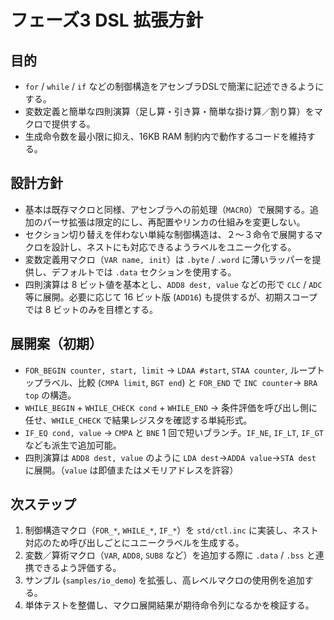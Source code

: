 # フェーズ3 DSL 拡張方針

## 目的
- `for` / `while` / `if` などの制御構造をアセンブラDSLで簡潔に記述できるようにする。
- 変数定義と簡単な四則演算（足し算・引き算・簡単な掛け算／割り算）をマクロで提供する。
- 生成命令数を最小限に抑え、16KB RAM 制約内で動作するコードを維持する。

## 設計方針
- 基本は既存マクロと同様、アセンブラへの前処理（`MACRO`）で展開する。追加のパーサ拡張は限定的にし、再配置やリンカの仕組みを変更しない。
- セクション切り替えを伴わない単純な制御構造は、２～３命令で展開するマクロを設計し、ネストにも対応できるようラベルをユニーク化する。
- 変数定義用マクロ（`VAR name, init`）は `.byte` / `.word` に薄いラッパーを提供し、デフォルトでは `.data` セクションを使用する。
- 四則演算は 8 ビット値を基本とし、`ADD8 dest, value` などの形で `CLC` / `ADC` 等に展開。必要に応じて 16 ビット版 (`ADD16`) も提供するが、初期スコープでは 8 ビットのみを目標とする。

## 展開案（初期）
- `FOR_BEGIN counter, start, limit` → `LDAA #start`, `STAA counter`, ループトップラベル、比較 (`CMPA limit`, `BGT end`) と `FOR_END` で `INC counter`→ `BRA top` の構造。
- `WHILE_BEGIN` + `WHILE_CHECK cond` + `WHILE_END` → 条件評価を呼び出し側に任せ、`WHILE_CHECK` で結果レジスタを確認する単純形式。
- `IF_EQ cond, value` → `CMPA` と `BNE` 1 回で短いブランチ。`IF_NE`, `IF_LT`, `IF_GT` なども派生で追加可能。
- 四則演算は `ADD8 dest, value` のように `LDA dest`→`ADDA value`→`STA dest` に展開。（`value` は即値またはメモリアドレスを許容）

## 次ステップ
1. 制御構造マクロ（`FOR_*`, `WHILE_*`, `IF_*`）を `std/ctl.inc` に実装し、ネスト対応のため呼び出しごとにユニークラベルを生成する。
2. 変数／算術マクロ（`VAR`, `ADD8`, `SUB8` など）を追加する際に `.data` / `.bss` と連携できるよう評価する。
3. サンプル (`samples/io_demo`) を拡張し、高レベルマクロの使用例を追加する。
4. 単体テストを整備し、マクロ展開結果が期待命令列になるかを検証する。

